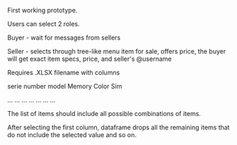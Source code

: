 First working prototype.

Users can select 2 roles.

Buyer - wait for messages from sellers

Seller - selects through tree-like menu item for sale, offers price, the buyer will get exact item specs, price, and seller's @username

Requires .XLSX filename with columns

serie	number	model	Memory	Color	Sim

... ... ... ... ... ... ... 

The list of items should include all possible combinations of items.

After selecting the first column, dataframe drops all the remaining items that do not include the selected value and so on.

